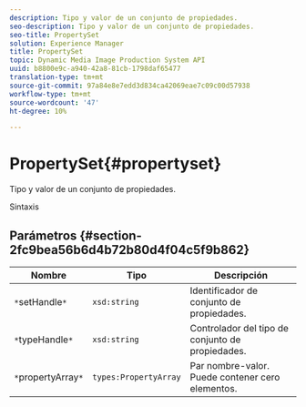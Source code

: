 ```yaml
---
description: Tipo y valor de un conjunto de propiedades.
seo-description: Tipo y valor de un conjunto de propiedades.
seo-title: PropertySet
solution: Experience Manager
title: PropertySet
topic: Dynamic Media Image Production System API
uuid: b8800e9c-a940-42a8-81cb-1798daf65477
translation-type: tm+mt
source-git-commit: 97a84e8e7edd3d834ca42069eae7c09c00d57938
workflow-type: tm+mt
source-wordcount: '47'
ht-degree: 10%

---
```



# PropertySet{#propertyset}

Tipo y valor de un conjunto de propiedades.

Sintaxis

## Parámetros {#section-2fc9bea56b6d4b72b80d4f04c5f9b862}

| Nombre | Tipo | Descripción |
|---|---|---|
| `*`setHandle`*` | `xsd:string` | Identificador de conjunto de propiedades. |
| `*`typeHandle`*` | `xsd:string` | Controlador del tipo de conjunto de propiedades. |
| `*`propertyArray`*` | `types:PropertyArray` | Par nombre-valor. Puede contener cero elementos. |

